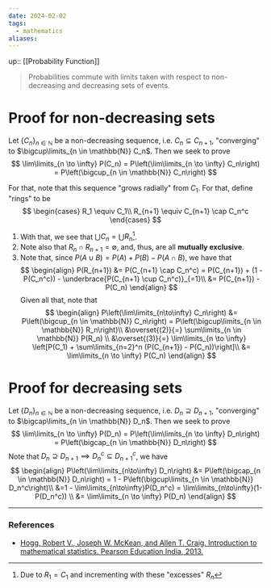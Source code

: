 ```yaml
---
date: 2024-02-02
tags:
  - mathematics
aliases:
---
```

up:: [[Probability Function]]

> Probabilities commute with limits taken with respect to non-decreasing and decreasing sets of events.

# Proof for non-decreasing sets
Let $\{C_n\}_{n \in \mathbb{N}}$ be a non-decreasing sequence, i.e. $C_n \subseteq C_{n+1}$, "converging" to $\bigcup\limits_{n \in \mathbb{N}} C_n$. Then we seek to prove
$$
\lim\limits_{n \to \infty} P(C_n) = P\left(\lim\limits_{n \to \infty} C_n\right) = P\left(\bigcup_{n \in \mathbb{N}} C_n\right)
$$

For that, note that this sequence "grows radially" from $C_1$. For that, define "rings" to be
$$
\begin{cases}
R_1 \equiv C_1\\
R_{n+1} \equiv C_{n+1} \cap C_n^c 
\end{cases}
$$
1. With that, we see that $\bigcup C_n = \bigcup R_n$[^1]. 
2. Note also that $R_n \cap R_{n+1} = \emptyset$, and, thus, are all **mutually exclusive**.
3. Note that, since $P(A \cup B) =  P(A) + P(B) - P(A \cap B)$, we have that
$$
\begin{align}
P(R_{n+1}) &= P(C_{n+1} \cap C_n^c) = P(C_{n+1}) + (1 - P(C_n^c)) - \underbrace{P(C_{n+1} \cup C_n^c)}_{=1}\\
&= P(C_{n+1}) - P(C_n)
\end{align}
$$
Given all that, note that
$$
\begin{align}
P\left(\lim\limits_{n\to\infty} C_n\right) &= P\left(\bigcup_{n \in \mathbb{N}} C_n\right) = P\left(\bigcup\limits_{n \in \mathbb{N}} R_n\right)\\
&\overset{(2)}{=} \sum\limits_{n \in \mathbb{N}} P(R_n) \\
&\overset{(3)}{=} \lim\limits_{n \to \infty} \left[P(C_1) + \sum\limits_{n=2}^n (P(C_{n+1}) - P(C_n))\right]\\
&= \lim\limits_{n \to \infty} P(C_n)
\end{align}
$$

# Proof for decreasing sets
Let $\{D_n\}_{n \in \mathbb{N}}$ be a non-decreasing sequence, i.e. $D_n \supseteq D_{n+1}$, "converging" to $\bigcap\limits_{n \in \mathbb{N}} D_n$. Then we seek to prove
$$
\lim\limits_{n \to \infty} P(D_n) = P\left(\lim\limits_{n \to \infty} D_n\right) = P\left(\bigcap_{n \in \mathbb{N}} D_n\right)
$$
Note that $D_n \supseteq D_{n+1} \implies D_n^c \subseteq D_{n+1}^c$, we have
$$
\begin{align}
P\left(\lim\limits_{n\to\infty} D_n\right) &= P\left(\bigcap_{n \in \mathbb{N}} D_n\right) = 1 - P\left(\bigcup\limits_{n \in \mathbb{N}} D_n^c\right)\\
&=1 - \lim\limits_{n\to\infty}P(D_n^c) = \lim\limits_{n\to\infty}(1-P(D_n^c)) \\
&= \lim\limits_{n \to \infty} P(D_n)
\end{align}
$$

---
### References
- [Hogg, Robert V., Joseph W. McKean, and Allen T. Craig. Introduction to mathematical statistics. Pearson Education India, 2013.](https://minerva.it.manchester.ac.uk/~saralees/statbook2.pdf)

[^1]: Due to $R_1 = C_1$ and incrementing with these "excesses" $R_n$